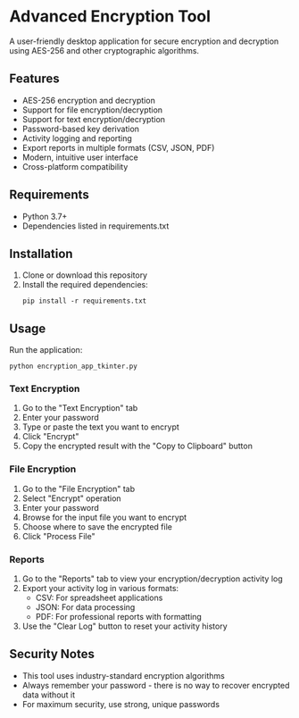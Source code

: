 # Advanced Encryption Tool

A user-friendly desktop application for secure encryption and decryption using AES-256 and other cryptographic algorithms.

## Features

- AES-256 encryption and decryption
- Support for file encryption/decryption
- Support for text encryption/decryption
- Password-based key derivation
- Activity logging and reporting
- Export reports in multiple formats (CSV, JSON, PDF)
- Modern, intuitive user interface
- Cross-platform compatibility

## Requirements

- Python 3.7+
- Dependencies listed in requirements.txt

## Installation

1. Clone or download this repository
2. Install the required dependencies:
   ```
   pip install -r requirements.txt
   ```

## Usage

Run the application:
```
python encryption_app_tkinter.py
```

### Text Encryption
1. Go to the "Text Encryption" tab
2. Enter your password
3. Type or paste the text you want to encrypt
4. Click "Encrypt"
5. Copy the encrypted result with the "Copy to Clipboard" button

### File Encryption
1. Go to the "File Encryption" tab
2. Select "Encrypt" operation
3. Enter your password
4. Browse for the input file you want to encrypt
5. Choose where to save the encrypted file
6. Click "Process File"

### Reports
1. Go to the "Reports" tab to view your encryption/decryption activity log
2. Export your activity log in various formats:
   - CSV: For spreadsheet applications
   - JSON: For data processing
   - PDF: For professional reports with formatting
3. Use the "Clear Log" button to reset your activity history

## Security Notes

- This tool uses industry-standard encryption algorithms
- Always remember your password - there is no way to recover encrypted data without it
- For maximum security, use strong, unique passwords
